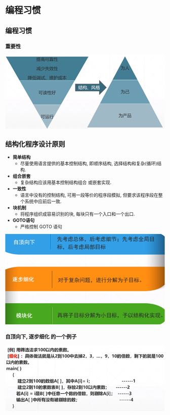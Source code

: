 # 编程习惯

## 编程习惯

### 重要性

![&#x826F;&#x597D;&#x7684;&#x7F16;&#x7A0B;&#x4E60;&#x60EF;&#x91CD;&#x8981;&#x6027;](../.gitbook/assets/image%20%2815%29.png)

## 结构化程序设计原则

* **简单结构**
  * 尽量使用语言提供的基本控制结构, 即顺序结构, 选择结构和复杂\(循环\)结构.
* **组合嵌套**
  * 复杂结构应该用基本控制结构组合 或嵌套实现.
* **一致性**
  * 语言中没有的控制结构, 可用一段等价的程序段模拟, 但要求该程序段在整个系统中应前后一致.
* **块机制**
  * 将程序组织成容易识别的块, 每块只有一个入口和一个出口.
* **GOTO语句**
  * 严格控制 GOTO 语句

![&#x5C0F;&#x76EE;&#x6807;&#x79F0;&#x4E3A;&#x6A21;&#x5757;](../.gitbook/assets/image%20%28192%29.png)

### 自顶向下, 逐步细化 的一个例子

![](../.gitbook/assets/image%20%28220%29.png)



